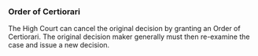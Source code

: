 ###  Order of Certiorari

The High Court can cancel the original decision by granting an Order of
Certiorari. The original decision maker generally must then re-examine the
case and issue a new decision.
